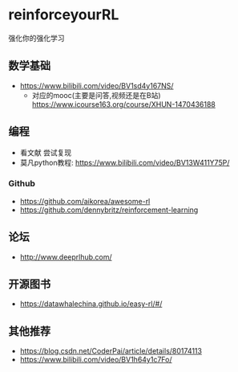 # reinforceyourRL
强化你的强化学习


## 数学基础
- https://www.bilibili.com/video/BV1sd4y167NS/
  - 对应的mooc(主要是问答,视频还是在B站) https://www.icourse163.org/course/XHUN-1470436188
 
## 编程
- 看文献 尝试复现
- 莫凡python教程: https://www.bilibili.com/video/BV13W411Y75P/
### Github
- https://github.com/aikorea/awesome-rl
- https://github.com/dennybritz/reinforcement-learning

## 论坛
- http://www.deeprlhub.com/

## 开源图书
- https://datawhalechina.github.io/easy-rl/#/ 

## 其他推荐
- https://blog.csdn.net/CoderPai/article/details/80174113
- https://www.bilibili.com/video/BV1h64y1c7Fo/
